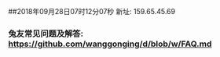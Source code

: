 ##2018年09月28日07时12分07秒 新址: 159.65.45.69
### 兔友常见问题及解答: https://github.com/wanggonging/d/blob/w/FAQ.md
